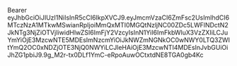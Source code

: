 Bearer eyJhbGciOiJIUzI1NiIsInR5cCI6IkpXVCJ9.eyJmcmVzaCI6ZmFsc2UsImlhdCI6MTczNzA1MTkwMSwianRpIjoiMmQxMTI0MGQtNzljNC00ZDc5LWFlNDctN2JkNTg3NjZiOTVjIiwidHlwZSI6ImFjY2VzcyIsInN1YiI6ImFkbWluX3VzZXIiLCJuYmYiOjE3MzcwNTE5MDEsImNzcmYiOiJkNWZmNGNkOC0wNWY0LTQ3ZWItYmQ2OC0xNDZjOTE3NjQ0NWYiLCJleHAiOjE3MzcwNTI4MDEsInJvbGUiOiJhZG1pbiJ9.9g_M2r-tx0DLf1YmC-eRpoAuwOCtxtdNE8TGA0gb4Kc